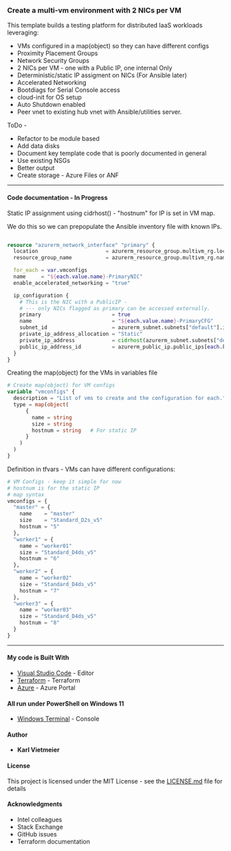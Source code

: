 ### Create a multi-vm environment with 2 NICs per VM

This template builds a testing platform for distributed IaaS workloads leveraging:

* VMs configured in a map(object) so they can have different configs
* Proximity Placement Groups
* Network Security Groups
* 2 NICs per VM - one with a Public IP, one internal Only
* Deterministic/static IP assigment on NICs (For Ansible later)
* Accelerated Networking
* Bootdiags for Serial Console access
* cloud-init for OS setup
* Auto Shutdown enabled
* Peer vnet to existing hub vnet with Ansible/utilities server.

ToDo -

* Refactor to be module based
* Add data disks
* Document key template code that is poorly documented in general
* Use existing NSGs
* Better output
* Create storage - Azure Files or ANF

___

#### Code documentation - In Progress

Static IP assignment using cidrhost() - "hostnum" for IP is set in VM map.

We do this so we can prepopulate the Ansible inventory file with known IPs.

```terraform

resource "azurerm_network_interface" "primary" {
  location                      = azurerm_resource_group.multivm_rg.location
  resource_group_name           = azurerm_resource_group.multivm_rg.name

  for_each = var.vmconfigs
  name     = "${each.value.name}-PrimaryNIC"
  enable_accelerated_networking = "true"

  ip_configuration {
    # This is the NIC with a PublicIP - 
    # --- only NICs flagged as primary can be accessed externally.
    primary                       = true
    name                          = "${each.value.name}-PrimaryCFG"
    subnet_id                     = azurerm_subnet.subnets["default"].id
    private_ip_address_allocation = "Static"
    private_ip_address            = cidrhost(azurerm_subnet.subnets["default"].address_prefixes[0], each.value.hostnum)
    public_ip_address_id          = azurerm_public_ip.public_ips[each.key].id
  }
}

```

Creating the map(object) for the VMs in variables file

```terraform
# Create map(object) for VM configs
variable "vmconfigs" {
  description = "List of vms to create and the configuration for each."
  type = map(object(
      {
        name = string
        size = string
        hostnum = string   # For static IP
      }
    )
  )
}
```

Definition in tfvars - VMs can have different configurations:

```terraform
# VM Configs - keep it simple for now
# hostnum is for the static IP
# map syntax
vmconfigs = {
  "master" = {
    name    = "master"
    size    = "Standard_D2s_v5"
    hostnum = "5"
  },
  "worker1" = {
    name = "worker01"
    size = "Standard_D4ds_v5"
    hostnum = "6"
  },
  "worker2" = {
    name = "worker02"
    size = "Standard_D4ds_v5"
    hostnum = "7"
  },
  "worker3" = {
    name = "worker03"
    size = "Standard_D4ds_v5"
    hostnum = "8"
  }
}
```

___

#### My code is Built With

* [Visual Studio Code](https://code.visualstudio.com/) - Editor
* [Terraform](https://www.terraform.io/) - Terraform
* [Azure](portal.azure.com) - Azure Portal

#### All run under PowerShell on Windows 11

* [Windows Terminal](https://docs.microsoft.com/en-us/windows/terminal/) - Console

#### Author

* **Karl Vietmeier**

#### License

This project is licensed under the MIT License - see the [LICENSE.md](LICENSE.md) file for details

#### Acknowledgments

* Intel colleagues
* Stack Exchange
* GitHub issues
* Terraform documentation
